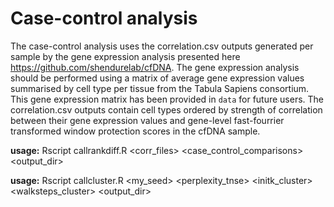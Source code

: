 # Case-control analysis

The case-control analysis uses the correlation.csv outputs generated per sample by the gene expression analysis presented here https://github.com/shendurelab/cfDNA. The gene expression analysis should be performed using a matrix of average gene expression values summarised by cell type per tissue from the Tabula Sapiens consortium. This gene expression matrix has been provided in `data` for future users. The correlation.csv outputs contain cell types ordered by strength of correlation between their gene expression values and gene-level fast-fourrier transformed window protection scores in the cfDNA sample.

**usage:** Rscript callrankdiff.R <corr_files> <case_control_comparisons> <output_dir>

**usage:** Rscript callcluster.R <my_seed> <perplexity_tnse> <initk_cluster> <walksteps_cluster> <output_dir>
